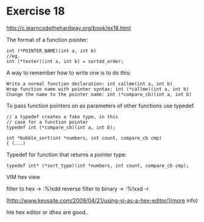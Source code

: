 Exercise 18
==========
<http://c.learncodethehardway.org/book/ex18.html>


The format of a function pointer:

    int (*POINTER_NAME)(int a, int b)
    //eg.
    int (*tester)(int a, int b) = sorted_order;


A way to remember how to write one is to do this:

    Write a normal function declaration: int callme(int a, int b)
    Wrap function name with pointer syntax: int (*callme)(int a, int b)
    Change the name to the pointer name: int (*compare_cb)(int a, int b)

To pass function pointers on as parameters of other functions use typedef.

    // a typedef creates a fake type, in this
    // case for a function pointer
    typedef int (*compare_cb)(int a, int b);

    int *bubble_sort(int *numbers, int count, compare_cb cmp)
    { (...)


Typedef for function that returns a pointer type:

    typedef int* (*sort_type)(int *numbers, int count, compare_cb cmp);

VIM hex view 

filter to hex -> :%!xdd
reverse filter to binary -> :%!xxd -r

[http://www.kevssite.com/2009/04/21/using-vi-as-a-hex-editor/](more info)


hte hex editor or dhex are good..
